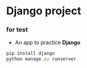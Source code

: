# Django project

### for test

* An app to practice **Django**


```ruby
pip install django
python manage.py runserver
```